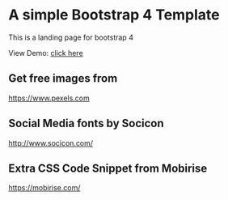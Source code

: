 # A simple Bootstrap 4 Template
This is a landing page for bootstrap 4

View Demo:  [click here](https://seunzone.github.io/bootstrap4-landing-page/index.html)

## Get free images from 
https://www.pexels.com

## Social Media fonts by Socicon
http://www.socicon.com/

## Extra CSS Code Snippet from Mobirise
https://mobirise.com/

